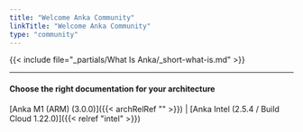 ```yaml
---
title: "Welcome Anka Community"
linkTitle: "Welcome Anka Community"
type: "community"
---
```


{{< include file="_partials/What Is Anka/_short-what-is.md" >}}

---

#### Choose the right documentation for your architecture

[Anka M1 (ARM) (3.0.0)]({{< archRelRef "" >}}) | [Anka Intel (2.5.4 / Build Cloud 1.22.0)]({{< relref "intel" >}})

